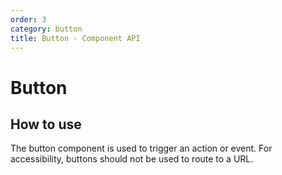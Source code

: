 ```yaml
---
order: 3
category: button
title: Button - Component API
---
```


# Button

## How to use

The button component is used to trigger an action or event. For accessibility, buttons should not be used to route to a URL.